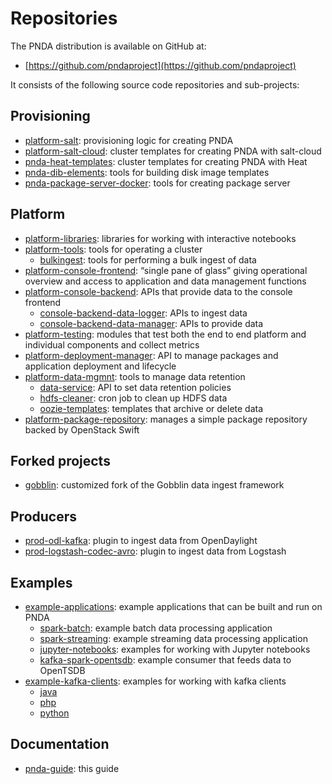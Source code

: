 # Repositories

The PNDA distribution is available on GitHub at:

 * [https://github.com/pndaproject](https://github.com/pndaproject)

It consists of the following source code repositories and sub-projects:

## Provisioning

 * [platform-salt](platform-salt/README.md): provisioning logic for creating PNDA
 * [platform-salt-cloud](platform-salt-cloud/README.md): cluster templates for creating PNDA with salt-cloud
 * [pnda-heat-templates](pnda-heat-templates/README.md): cluster templates for creating PNDA with Heat
 * [pnda-dib-elements](pnda-dib-elements/README.md): tools for building disk image templates
 * [pnda-package-server-docker](pnda-package-server-docker/README.md): tools for creating package server

## Platform

 * [platform-libraries](platform-libraries/README.md): libraries for working with interactive notebooks
 * [platform-tools](platform-tools/README.md): tools for operating a cluster
     * [bulkingest](platform-tools/bulkingest/README.md): tools for performing a bulk ingest of data
 * [platform-console-frontend](platform-console-frontend/README.md): “single pane of glass” giving operational overview and access to application and data management functions
 * [platform-console-backend](platform-console-backend/README.md): APIs that provide data to the console frontend
   * [console-backend-data-logger](platform-console-backend/console-backend-data-logger/README.md): APIs to ingest data
   * [console-backend-data-manager](platform-console-backend/console-backend-data-manager/README.md): APIs to provide data
 * [platform-testing](platform-testing/README.md): modules that test both the end to end platform and individual components and collect metrics
 * [platform-deployment-manager](platform-deployment-manager/README.md): API to manage packages and application deployment and lifecycle
 * [platform-data-mgmnt](platform-data-mgmnt/README.md): tools to manage data retention
   * [data-service](platform-data-mgmnt/data-service/README.md): API to set data retention policies
   * [hdfs-cleaner](platform-data-mgmnt/hdfs-cleaner/README.md): cron job to clean up HDFS data
   * [oozie-templates](platform-data-mgmnt/oozie-templates/README.md): templates that archive or delete data
 * [platform-package-repository](platform-package-repository/README.md): manages a simple package repository backed by OpenStack Swift

## Forked projects

 * [gobblin](gobblin/README.md): customized fork of the Gobblin data ingest framework

## Producers

 * [prod-odl-kafka](prod-odl-kafka/README.md): plugin to ingest data from OpenDaylight
 * [prod-logstash-codec-avro](prod-logstash-codec-avro/README.md): plugin to ingest data from Logstash

## Examples

 * [example-applications](repos/example-applications/README.md): example applications that can be built and run on PNDA
   * [spark-batch](repos/example-applications/spark-batch/README.md): example batch data processing application
   * [spark-streaming](repos/example-applications/spark-streaming/README.md): example streaming data processing application
   * [jupyter-notebooks](repos/example-applications/jupyter-notebooks/README.md): examples for working with Jupyter notebooks
   * [kafka-spark-opentsdb](repos/example-applications/kafka-spark-opentsdb/README.md): example consumer that feeds data to OpenTSDB
 * [example-kafka-clients](repos/example-kafka-clients/README.md): examples for working with kafka clients
   * [java](repos/example-kafka-clients/java/README.md)
   * [php](repos/example-kafka-clients/php/README.md)
   * [python](repos/example-kafka-clients/python/README.md)

## Documentation

 * [pnda-guide](../README.md): this guide
